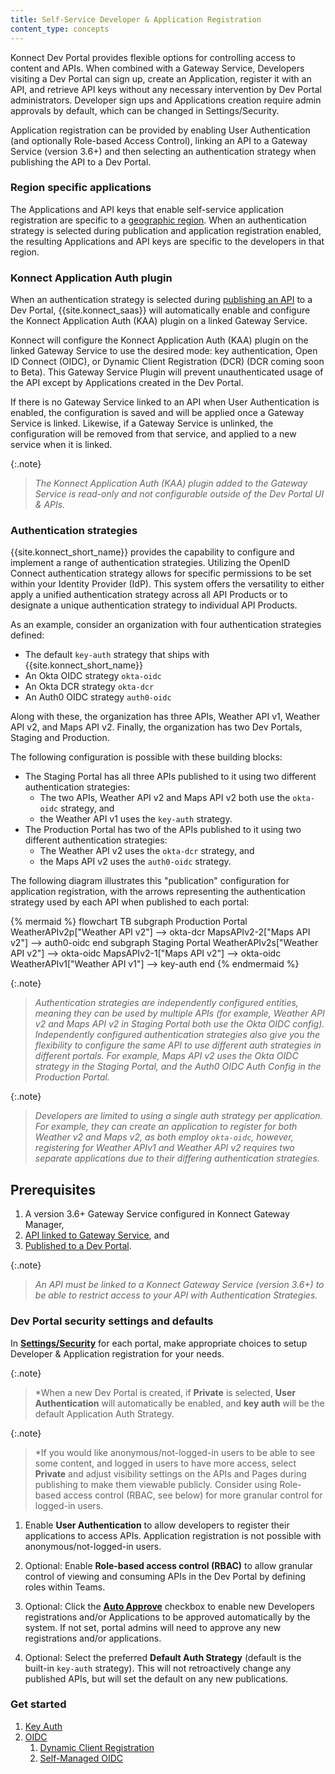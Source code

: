 ```yaml
---
title: Self-Service Developer & Application Registration
content_type: concepts
---
```


Konnect Dev Portal provides flexible options for controlling access to content and APIs. When combined with a Gateway Service, Developers visiting a Dev Portal can sign up, create an Application, register it with an API, and retrieve API keys without any necessary intervention by Dev Portal administrators. Developer sign ups and Applications creation require admin approvals by default, which can be changed in Settings/Security.

Application registration can be provided by enabling User Authentication (and optionally Role-based Access Control), linking an API to a Gateway Service (version 3.6+) and then selecting an authentication strategy when publishing the API to a Dev Portal.

### Region specific applications

The Applications and API keys that enable self-service application registration are specific to a [geographic region](/konnect/geo). When an authentication strategy is selected during publication and application registration enabled, the resulting Applications and API keys are specific to the developers in that region.

### Konnect Application Auth plugin

When an authentication strategy is selected during [publishing an API](/dev-portal/portals/publishing) to a Dev Portal, {{site.konnect_saas}} will automatically enable and configure the Konnect Application Auth (KAA) plugin on a linked Gateway Service.

Konnect will configure the Konnect Application Auth (KAA) plugin on the linked Gateway Service to use the desired mode: key authentication, Open ID Connect (OIDC), or Dynamic Client Registration (DCR) (DCR coming soon to Beta). This Gateway Service Plugin will prevent unauthenticated usage of the API except by Applications created in the Dev Portal.

If there is no Gateway Service linked to an API when User Authentication is enabled, the configuration is saved and will be applied once a Gateway Service is linked. Likewise, if a Gateway Service is unlinked, the configuration will be removed from that service, and applied to a new service when it is linked.

{:.note}
> *The Konnect Application Auth (KAA) plugin added to the Gateway Service is read-only and not configurable outside of the Dev Portal UI & APIs.*

### Authentication strategies

{{site.konnect_short_name}} provides the capability to configure and implement a range of authentication strategies. Utilizing the OpenID Connect authentication strategy allows for specific permissions to be set within your Identity Provider (IdP). This system offers the versatility to either apply a unified authentication strategy across all API Products or to designate a unique authentication strategy to individual API Products.

As an example, consider an organization with four authentication strategies defined:

* The default `key-auth` strategy that ships with {{site.konnect_short_name}}
* An Okta OIDC strategy `okta-oidc`
* An Okta DCR strategy `okta-dcr`
* An Auth0 OIDC strategy `auth0-oidc`

Along with these, the organization has three APIs, Weather API v1, Weather API v2, and Maps API v2. Finally, the organization has two Dev Portals, Staging and Production.

The following configuration is possible with these building blocks:

* The Staging Portal has all three APIs published to it using two different authentication strategies:
  * The two APIs, Weather API v2 and Maps API v2 both use the `okta-oidc` strategy, and
  * the Weather API v1 uses the `key-auth` strategy.
* The Production Portal has two of the APIs published to it using two different authentication strategies:
  * The Weather API v2 uses the `okta-dcr` strategy, and
  * the Maps API v2 uses the `auth0-oidc` strategy.

The following diagram illustrates this "publication" configuration for application registration, with the arrows representing the authentication strategy used by each API when published to each portal:

<!--vale off-->
{% mermaid %}
flowchart TB
    subgraph Production Portal
    WeatherAPIv2p["Weather API v2"] --> okta-dcr
    MapsAPIv2-2["Maps API v2"] --> auth0-oidc
    end
    subgraph Staging Portal
    WeatherAPIv2s["Weather API v2"] --> okta-oidc
    MapsAPIv2-1["Maps API v2"] --> okta-oidc
    WeatherAPIv1["Weather API v1"] --> key-auth
    end
{% endmermaid %}
<!--vale on-->

{:.note}
> *Authentication strategies are independently configured entities, meaning they can be used by multiple APIs (for example, Weather API v2 and Maps API v2 in Staging Portal both use the Okta OIDC config). Independently configured authentication strategies also give you the flexibility to configure the same API to use different auth strategies in different portals. For example, Maps API v2 uses the Okta OIDC strategy in the Staging Portal, and the Auth0 OIDC Auth Config in the Production Portal.*

{:.note}
> *Developers are limited to using a single auth strategy per application. For example, they can create an application to register for both Weather v2 and Maps v2, as both employ `okta-oidc`, however, registering for Weather APIv1 and Weather API v2 requires two separate applications due to their differing authentication strategies.*

## Prerequisites

<!-- link to gw manager in the first bullet? -->

1. A version 3.6+ Gateway Service configured in Konnect Gateway Manager,
2. [API linked to Gateway Service](/dev-portal/apis/gateway-service-link), and
3. [Published to a Dev Portal](/dev-portal/portals/publishing).

{:.note}
> *An API must be linked to a Konnect Gateway Service (version 3.6+) to be able to restrict access to your API with Authentication Strategies.*

### Dev Portal security settings and defaults

In [**Settings/Security**](/dev-portal/portals/settings/security) for each portal, make appropriate choices to setup Developer & Application registration for your needs.

{:.note}
> *When a new Dev Portal is created, if **Private** is selected, **User Authentication** will automatically be enabled, and **key auth** will be the default Application Auth Strategy.

{:.note}
> *If you would like anonymous/not-logged-in users to be able to see some content, and logged in users to have more access, select **Private** and adjust visibility settings on the APIs and Pages during publishing to make them viewable publicly. Consider using Role-based access control (RBAC, see below) for more granular control for logged-in users.

1. Enable **User Authentication** to allow developers to register their applications to access APIs. Application registration is not possible with anonymous/not-logged-in users.

2. Optional: Enable **Role-based access control (RBAC)** to allow granular control of viewing and consuming APIs in the Dev Portal by defining roles within Teams.

3. Optional: Click the [**Auto Approve**](/dev-portal/portals/settings/security/#auto-approve-applications) checkbox to enable new Developers registrations and/or Applications to be approved automatically by the system. If not set, portal admins will need to approve any new registrations and/or applications.

4. Optional: Select the preferred **Default Auth Strategy** (default is the built-in `key-auth` strategy). This will not retroactively change any published APIs, but will set the default on any new publications.

### Get started

1. [Key Auth](/dev-portal/app-reg/auth-strategies/key-auth)
2. [OIDC](/dev-portal/app-reg/auth-strategies/oidc)
   1. [Dynamic Client Registration](/dev-portal/app-reg/auth-strategies/oidc/dynamic-client-registration)
   2. [Self-Managed OIDC](/dev-portal/app-reg/auth-strategies/oidc/self-managed-oidc)
